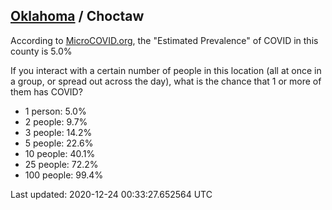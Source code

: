
## [Oklahoma](/united-states/oklahoma) / Choctaw

According to [MicroCOVID.org](http://microcovid.org),
the "Estimated Prevalence" of COVID in this county is 5.0%

If you interact with a certain number of people in this location
(all at once in a group, or spread out across the day), what is the chance that
1 or more of them has COVID?

- 1 person: 5.0%
- 2 people: 9.7%
- 3 people: 14.2%
- 5 people: 22.6%
- 10 people: 40.1%
- 25 people: 72.2%
- 100 people: 99.4%

Last updated: 2020-12-24 00:33:27.652564 UTC
